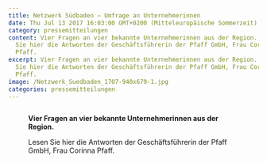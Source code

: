 ```yaml
---
title: Netzwerk Südbaden – Umfrage an Unternehmerinnen
date: Thu Jul 13 2017 16:03:00 GMT+0200 (Mitteleuropäische Sommerzeit)
category: pressemitteilungen
content: Vier Fragen an vier bekannte Unternehmerinnen aus der Region.    Lesen
  Sie hier die Antworten der Geschäftsführerin der Pfaff GmbH, Frau Corinna
  Pfaff.
excerpt: Vier Fragen an vier bekannte Unternehmerinnen aus der Region.  Lesen
  Sie hier die Antworten der Geschäftsführerin der Pfaff GmbH, Frau Corinna
  Pfaff.
image: /Netzwerk_Suedbaden_1707-940x679-1.jpg
categories: pressemitteilungen
---
```


<figure class="wp-block-image size-large"><img loading="lazy"   src="/Netzwerk_Suedbaden_1707-940x67

<!--more-->

9-1.jpg" alt="" class="wp-image-663"   /></figure>



<strong>Vier Fragen an vier bekannte Unternehmerinnen aus der Region.&nbsp;</strong></p>



<p>Lesen Sie hier die Antworten der Geschäftsführerin der Pfaff GmbH, Frau Corinna Pfaff.</p>

